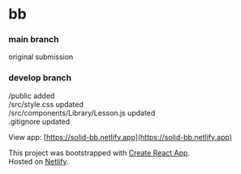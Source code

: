 # bb

### main branch
original submission  

### develop branch
/public added  
/src/style.css updated  
/src/components/Library/Lesson.js updated  
.gitignore updated  
  
View app: [https://solid-bb.netlify.app](https://solid-bb.netlify.app)  
  
This project was bootstrapped with [Create React App](https://github.com/facebook/create-react-app).  
Hosted on [Netlify](https://www.netlify.com).
